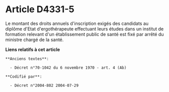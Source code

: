 # Article D4331-5

Le montant des droits annuels d'inscription exigés des candidats au diplôme d'Etat d'ergothérapeute effectuant leurs études
dans un institut de formation relevant d'un établissement public de santé est fixé par arrêté du ministre chargé de la santé.

**Liens relatifs à cet article**

	**Anciens textes**:

	  - Décret n°70-1042 du 6 novembre 1970 - art. 4 (Ab)

	**Codifié par**:

	  - Décret n°2004-802 2004-07-29
